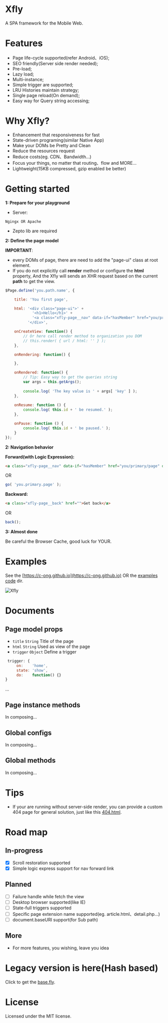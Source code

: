# Xfly
A SPA framework for the Mobile Web.

# Features
* Page life-cycle supported(refer Android、iOS);
* SEO friendly(Server side render needed);
* Pre-load;
* Lazy load;
* Multi-instance;
* Simple trigger are supported;
* LRU Histories maintain strategy;
* Single page reload(On demand);
* Easy way for Query string accessing;

# Why Xfly?
* Enhancement that responsiveness for fast
* State-driven programing(similar Native App)
* Make your DOMs be Pretty and Clean
* Reduce the resources request
* Reduce costs(eg. CDN、Bandwidth...)
* Focus your things, no matter that routing、flow and MORE...
* Lightweight(15KB compressed, gzip enabled be better)

# Getting started
**1: Prepare for your playground**

* Server:
```smartyconfig
Ngingx OR Apache
```
* Zepto lib are required

**2: Define the page model**

**IMPORTANT**: 
* every DOMs of page, there are need to add the "page-ui" class at root element.
* If you do not explicitly call **render** method or configure the **html** property, And the Xfly will sends an XHR request based on the current **path** to get the view.
```js
$Page.define('you.path.name', {

    title: 'You first page',

    html: '<div class="page-ui">' +
            '<h1>Hello</h1>' +
            '<a class="xfly-page__nav" data-if="hasMember" href="you/primary/page" data-else-href="you/second/page">Go to the Next page</a>' +
          '</div>',

    onCreateView: function() {
        // Or here call render method to organization you DOM
        // this.render( { url / html: '' } ); 
    },

    onRendering: function() {

    },

    onRendered: function() {
        // Tip: Easy way to get the queries string
        var args = this.getArgs();
        
        console.log( 'The key value is ' + args[ 'key' ] );
    },
    
    onResume: function () {
        console.log( this.id + ' be resumed.' );
    },

    onPause: function () {
        console.log( this.id + ' be paused.' );
    }
});
```

**2: Navigation behavior**

**Forward(with Logic Expression):**
```html
<a class="xfly-page__nav" data-if="hasMember" href="you/primary/page" data-else-href="you/second/page">Go to the Next page</a>
```
OR
```js
go( 'you.primary.page' );
```
**Backward:**
```html
<a class="xfly-page__back" href="">Get back</a>
```
OR
```js
back();
```
**3: Almost done**

Be careful the Browser Cache, good luck for YOUR.


# Examples
See the [https://c-ong.github.io](https://c-ong.github.io) OR the [examples code](https://github.com/c-ong/c-ong.github.io/tree/master/js/app) dir.

![Xfly](https://github.com/c-ong/xfly/blob/master/screenshots/xfly.png?raw=true)


# Documents

## Page model props

* `title` `String` Title of the page
* `html` `String` Used as view of the page
* `trigger` `Object` Define a trigger 
```javascript
 trigger: { 
     on:    'home', 
     state: 'show', 
     do:    function() {} 
}
 ```
...


## Page instance methods

In composing...

## Global configs

In composing...

## Global methods

In composing...

# Tips
* If your are running without server-side render, you can provide a custom 404 page for general solution, just like this [404.html](https://github.com/c-ong/c-ong.github.io/blob/master/404.html).

# Road map

## In-progress

* [x] Scroll restoration supported
* [x] Simple logic express support for nav forward link

## Planned

* [ ] Failure handle while fetch the view
* [ ] Desktop browser supported(like IE)
* [ ] State-full triggers supported
* [ ] Specific page extension name supported(eg. article.html、detail.php...)
* [ ] document.baseURI support(for Sub path)

## More

* For more features, you wishing, leave you idea


# Legacy version is here(Hash based)
Click to get the [base.fly](https://github.com/c-ong/starter/tree/dev/app/scripts).




# License
Licensed under the MIT license.